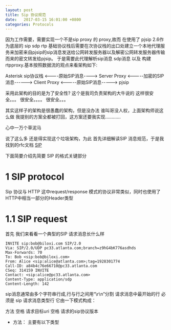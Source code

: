 ```yaml
---
layout: post
title: Sip 协议规范
date:   2017-03-15 16:01:00 +0800
categories: Protocols
---
```

因为工作需要，需要实现一个不是sip proxy 的 proxy,故而 在使用了 pjsip 2.6作为底层的 sip sdp rtp 基础协议栈后需要在次协议栈的出口处建立一个本地代理服务来加密来自pjsip的sip消息发送给公网转发服务器以及解密公网转发服务器传输而来的密文转发给pjsip。
于是需要此代理解析sip消息 sdp消息 以及 构建rtpproxy.基本按照数据流的观点来看架构如下:

Asterisk sip协议栈 <----原始SIP消息----> Server Proxy <-----加密的SIP消息------> Client Proxy <-----原始SIP消息-----> pjsip

采用此架构的目的是为了安全性?  这个是我司负责架构的大牛说的 这样很安全。。。 很安全。。。。 很安全。。。

其实这样子的架构是很愚蠢的架构，但是没办法 谁叫哥没人权，上面架构师说这么做 我提别的方案全都被打回，这方案还要我实现…………

心中一万个草泥马

说了这么多 还是得实现这个垃圾架构，为此 首先详细解读SIP 消息规范，于是我找到的rfc文档 [SIP](https://www.ietf.org/rfc/rfc3261.txt) 


下面简要介绍先简要 SIP 的格式关键部分


# 1 SIP protocol

Sip 协议与 HTTP 这中request/response 模式的协议非常类似，同时也使用了HTTP中相当一部分的Header类型


# 1.1 SIP request
首先 我们来看看一个典型的SIP 请求消息长什么样
```
INVITE sip:bob@biloxi.com SIP/2.0
Via: SIP/2.0/UDP pc33.atlanta.com;branch=z9hG4bK776asdhds
Max-Forwards: 70
To: Bob <sip:bob@biloxi.com>
From: Alice <sip:alice@atlanta.com>;tag=1928301774
Call-ID: a84b4c76e66710@pc33.atlanta.com
CSeq: 314159 INVITE
Contact: <sip:alice@pc33.atlanta.com>
Content-Type: application/sdp
Content-Length: 142
```

sip消息通常由多个字符串行成,行与行之间用“\r\n”分割
请求消息中最开始的行 必须是 sip 请求消息类型行
它由一下模式构成：

方法 空格 请求目标uri 空格 请求的sip协议版本

- 方法： 主要有以下类型 

